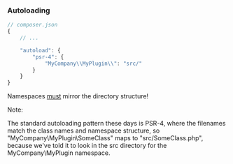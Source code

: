 ### Autoloading

```js
// composer.json
{
    // ...

    "autoload": {
        "psr-4": {
            "MyCompany\\MyPlugin\\": "src/"
        }
    }
}
```

Namespaces <u>must</u> mirror the directory structure!

Note:

The standard autoloading pattern these days is PSR-4, where the filenames match the class names and namespace structure, so "MyCompany\MyPlugin\SomeClass" maps to "src/SomeClass.php", because we've told it to look in the src directory for the MyCompany\MyPlugin namespace.
